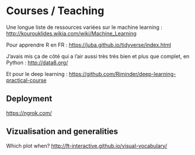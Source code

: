 # Courses / Teaching

Une longue liste de ressources variées sur le machine learning :
http://kourouklides.wikia.com/wiki/Machine_Learning

Pour apprendre R en FR :
https://juba.github.io/tidyverse/index.html

J’avais mis ça de côté qui a l’air aussi très très bien et plus que complet, en Python :
http://data8.org/

Et pour le deep learning :
https://github.com/Riminder/deep-learning-practical-course


## Deployment
https://ngrok.com/

## Vizualisation and generalities
Which plot when?
http://ft-interactive.github.io/visual-vocabulary/